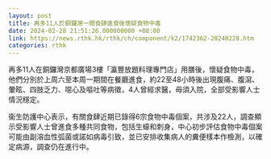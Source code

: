 ```yaml
---
layout: post
title: 再多11人於銅鑼灣一間食肆進食後懷疑食物中毒
date: 2024-02-28 21:51:26.000000000 +08:00
link: https://news.rthk.hk/rthk/ch/component/k2/1742362-20240228.htm
categories: rthk
---
```


再多11人在銅鑼灣京都廣場3樓「瀛豐放題料理專門店」用膳後，懷疑食物中毒，他們分別於上周六至本周一期間在餐廳進食，約22至48小時後出現腹痛、腹瀉、暈眩、四肢乏力、噁心及嘔吐等病徵，4人曾經求醫，毋須入院，全部受影響人士情況穩定。

衞生防護中心表示，有關食肆近期已錄得6宗食物中毒個案，共涉及22人，調查顯示受影響人士曾進食多種共同食物，包括生蠔和刺身，中心初步評估食物中毒個案可能由副溶血性弧菌或諾如病毒引致，並已安排收集病人的糞便樣本作檢測，以確定病源，調查仍在進行中。
